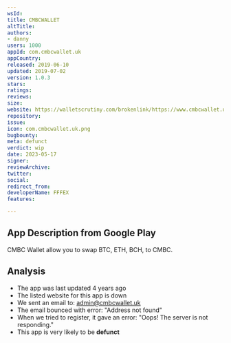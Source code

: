```yaml
---
wsId: 
title: CMBCWALLET
altTitle: 
authors:
- danny
users: 1000
appId: com.cmbcwallet.uk
appCountry: 
released: 2019-06-10
updated: 2019-07-02
version: 1.0.3
stars: 
ratings: 
reviews: 
size: 
website: https://walletscrutiny.com/brokenlink/https://www.cmbcwallet.uk
repository: 
issue: 
icon: com.cmbcwallet.uk.png
bugbounty: 
meta: defunct
verdict: wip
date: 2023-05-17
signer: 
reviewArchive: 
twitter: 
social: 
redirect_from: 
developerName: FFFEX
features: 

---
```


## App Description from Google Play 

CMBC Wallet allow you to swap BTC, ETH, BCH, to CMBC.

## Analysis 

- The app was last updated 4 years ago 
- The listed website for this app is down
- We sent an email to: admin@cmbcwallet.uk 
- The email bounced with error: "Address not found"
- When we tried to register, it gave an error: "Oops! The server is not responding."
- This app is very likely to be **defunct**
